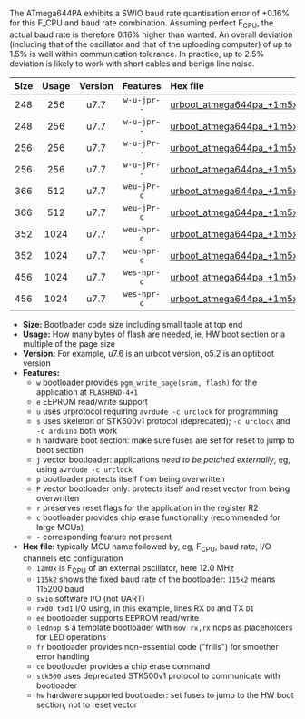 The ATmega644PA exhibits a SWIO baud rate quantisation error of +0.16% for this F_CPU and baud rate combination. Assuming perfect F<sub>CPU</sub>, the actual baud rate is therefore 0.16% higher than wanted. An overall deviation (including that of the oscillator and that of the uploading computer) of up to 1.5% is well within communication tolerance. In practice, up to 2.5% deviation is likely to work with short cables and benign line noise.

|Size|Usage|Version|Features|Hex file|
|:-:|:-:|:-:|:-:|:--|
|248|256|u7.7|`w-u-jpr--`|[urboot_atmega644pa_+1m5x_++38k4_swio_rxd0_txd1_lednop.hex](https://raw.githubusercontent.com/stefanrueger/urboot.hex/main/mcus/atmega644pa/external_oscillator/fcpu_+1m5x/br_++38k4/urboot_atmega644pa_+1m5x_++38k4_swio_rxd0_txd1_lednop.hex)|
|248|256|u7.7|`w-u-jpr--`|[urboot_atmega644pa_+1m5x_++38k4_swio_rxd2_txd3_lednop.hex](https://raw.githubusercontent.com/stefanrueger/urboot.hex/main/mcus/atmega644pa/external_oscillator/fcpu_+1m5x/br_++38k4/urboot_atmega644pa_+1m5x_++38k4_swio_rxd2_txd3_lednop.hex)|
|256|256|u7.7|`w-u-jPr--`|[urboot_atmega644pa_+1m5x_++38k4_swio_rxd0_txd1.hex](https://raw.githubusercontent.com/stefanrueger/urboot.hex/main/mcus/atmega644pa/external_oscillator/fcpu_+1m5x/br_++38k4/urboot_atmega644pa_+1m5x_++38k4_swio_rxd0_txd1.hex)|
|256|256|u7.7|`w-u-jPr--`|[urboot_atmega644pa_+1m5x_++38k4_swio_rxd2_txd3.hex](https://raw.githubusercontent.com/stefanrueger/urboot.hex/main/mcus/atmega644pa/external_oscillator/fcpu_+1m5x/br_++38k4/urboot_atmega644pa_+1m5x_++38k4_swio_rxd2_txd3.hex)|
|366|512|u7.7|`weu-jPr-c`|[urboot_atmega644pa_+1m5x_++38k4_swio_rxd0_txd1_ee_lednop_fr_ce.hex](https://raw.githubusercontent.com/stefanrueger/urboot.hex/main/mcus/atmega644pa/external_oscillator/fcpu_+1m5x/br_++38k4/urboot_atmega644pa_+1m5x_++38k4_swio_rxd0_txd1_ee_lednop_fr_ce.hex)|
|366|512|u7.7|`weu-jPr-c`|[urboot_atmega644pa_+1m5x_++38k4_swio_rxd2_txd3_ee_lednop_fr_ce.hex](https://raw.githubusercontent.com/stefanrueger/urboot.hex/main/mcus/atmega644pa/external_oscillator/fcpu_+1m5x/br_++38k4/urboot_atmega644pa_+1m5x_++38k4_swio_rxd2_txd3_ee_lednop_fr_ce.hex)|
|352|1024|u7.7|`weu-hpr-c`|[urboot_atmega644pa_+1m5x_++38k4_swio_rxd0_txd1_ee_lednop_fr_ce_hw.hex](https://raw.githubusercontent.com/stefanrueger/urboot.hex/main/mcus/atmega644pa/external_oscillator/fcpu_+1m5x/br_++38k4/urboot_atmega644pa_+1m5x_++38k4_swio_rxd0_txd1_ee_lednop_fr_ce_hw.hex)|
|352|1024|u7.7|`weu-hpr-c`|[urboot_atmega644pa_+1m5x_++38k4_swio_rxd2_txd3_ee_lednop_fr_ce_hw.hex](https://raw.githubusercontent.com/stefanrueger/urboot.hex/main/mcus/atmega644pa/external_oscillator/fcpu_+1m5x/br_++38k4/urboot_atmega644pa_+1m5x_++38k4_swio_rxd2_txd3_ee_lednop_fr_ce_hw.hex)|
|456|1024|u7.7|`wes-hpr-c`|[urboot_atmega644pa_+1m5x_++38k4_swio_rxd0_txd1_ee_lednop_fr_ce_stk500_hw.hex](https://raw.githubusercontent.com/stefanrueger/urboot.hex/main/mcus/atmega644pa/external_oscillator/fcpu_+1m5x/br_++38k4/urboot_atmega644pa_+1m5x_++38k4_swio_rxd0_txd1_ee_lednop_fr_ce_stk500_hw.hex)|
|456|1024|u7.7|`wes-hpr-c`|[urboot_atmega644pa_+1m5x_++38k4_swio_rxd2_txd3_ee_lednop_fr_ce_stk500_hw.hex](https://raw.githubusercontent.com/stefanrueger/urboot.hex/main/mcus/atmega644pa/external_oscillator/fcpu_+1m5x/br_++38k4/urboot_atmega644pa_+1m5x_++38k4_swio_rxd2_txd3_ee_lednop_fr_ce_stk500_hw.hex)|

- **Size:** Bootloader code size including small table at top end
- **Usage:** How many bytes of flash are needed, ie, HW boot section or a multiple of the page size
- **Version:** For example, u7.6 is an urboot version, o5.2 is an optiboot version
- **Features:**
  + `w` bootloader provides `pgm_write_page(sram, flash)` for the application at `FLASHEND-4+1`
  + `e` EEPROM read/write support
  + `u` uses urprotocol requiring `avrdude -c urclock` for programming
  + `s` uses skeleton of STK500v1 protocol (deprecated); `-c urclock` and `-c arduino` both work
  + `h` hardware boot section: make sure fuses are set for reset to jump to boot section
  + `j` vector bootloader: applications *need to be patched externally*, eg, using `avrdude -c urclock`
  + `p` bootloader protects itself from being overwritten
  + `P` vector bootloader only: protects itself and reset vector from being overwritten
  + `r` preserves reset flags for the application in the register R2
  + `c` bootloader provides chip erase functionality (recommended for large MCUs)
  + `-` corresponding feature not present
- **Hex file:** typically MCU name followed by, eg, F<sub>CPU</sub>, baud rate, I/O channels etc configuration
  + `12m0x` is F<sub>CPU</sub> of an external oscillator, here 12.0 MHz
  + `115k2` shows the fixed baud rate of the bootloader: `115k2` means 115200 baud
  + `swio` software I/O (not UART)
  + `rxd0 txd1` I/O using, in this example, lines RX `D0` and TX `D1`
  + `ee` bootloader supports EEPROM read/write
  + `lednop` is a template bootloader with `mov rx,rx` nops as placeholders for LED operations
  + `fr` bootloader provides non-essential code ("frills") for smoother error handling
  + `ce` bootloader provides a chip erase command
  + `stk500` uses deprecated STK500v1 protocol to communicate with bootloader
  + `hw` hardware supported bootloader: set fuses to jump to the HW boot section, not to reset vector

